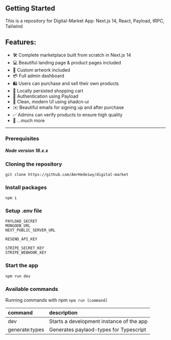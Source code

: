 ## Getting Started

This is a repository for Digital-Market App: Next.js 14, React, Payload, tRPC, Tailwind

## Features:

- 🛠️ Complete marketplace built from scratch in Next.js 14
- 💻 Beautiful landing page & product pages included
- 🎨 Custom artwork included
- 💳 Full admin dashboard
- 🛍️ Users can purchase and sell their own products
- 🛒 Locally persisted shopping cart
- 🔑 Authentication using Payload
- 🌟 Clean, modern UI using shadcn-ui
- ✉️ Beautiful emails for signing up and after purchase
- ✅ Admins can verify products to ensure high quality
- 🎁 ...much more

---

### Prerequisites

##### Node version 18.x.x

### Cloning the repository

```
git clone https://github.com/AmrHedeiwy/digital-market
```

### Install packages

```
npm i
```

### Setup .env file

```
PAYLOAD_SECRET
MONGODB_URL
NEXT_PUBLIC_SERVER_URL

RESEND_API_KEY

STRIPE_SECRET_KEY
STRIPE_WEBHOOK_KEY
```

### Start the app

```
npm run dev
```

### Available commands

Running commands with npm `npm run [command]`

| command        | description                              |
| :------------- | :--------------------------------------- |
| dev            | Starts a development instance of the app |
| generate:types | Generates paylaod-types for Typescript   |
